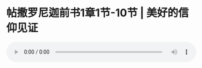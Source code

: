 # 帖撒罗尼迦前书1章1节-10节 | 美好的信仰见证

<audio style="width: 100%;" preload="false" controls controlslist="nodownload"><source src="https://cdn.simai.ml/audio/mp3/2019/191222_003.mp3" type="audio/mpeg">Your browser does not support the audio element.</audio>
